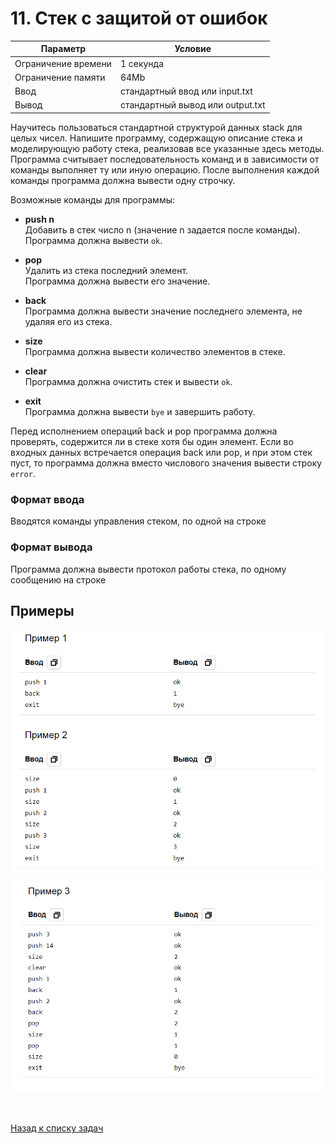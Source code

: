 # 11. Стек с защитой от ошибок

| Параметр            | Условие                          |
|---------------------|----------------------------------|
| Ограничение времени | 1 секунда                        |
| Ограничение памяти  | 64Mb                             |
| Ввод                | стандартный ввод или input.txt   |
| Вывод               | стандартный вывод или output.txt |

Научитесь пользоваться стандартной структурой данных stack для целых чисел. 
Напишите программу, содержащую описание стека и моделирующую работу стека, 
реализовав все указанные здесь методы. Программа считывает последовательность команд 
и в зависимости от команды выполняет ту или иную операцию. 
После выполнения каждой команды программа должна вывести одну строчку.  

Возможные команды для программы:

- **push n**  
Добавить в стек число n (значение n задается после команды).  
Программа должна вывести `ok`.

- **pop**  
Удалить из стека последний элемент.  
Программа должна вывести его значение.

- **back**  
Программа должна вывести значение последнего элемента, не удаляя его из стека.

- **size**  
Программа должна вывести количество элементов в стеке.

- **clear**  
Программа должна очистить стек и вывести `ok`.

- **exit**  
Программа должна вывести `bye` и завершить работу.

Перед исполнением операций back и pop программа должна проверять, содержится ли в стеке хотя бы 
один элемент. Если во входных данных встречается операция back или pop, и при этом стек пуст, 
то программа должна вместо числового значения вывести строку `error`.

### Формат ввода
Вводятся команды управления стеком, по одной на строке

### Формат вывода
Программа должна вывести протокол работы стека, по одному сообщению на строке

## Примеры
![img.png](../task_15/img.png)
![img_1.png](../task_15/img_1.png)


<br>

[Назад к списку задач](https://github.com/AlexAkama/yandex_algorithm/tree/main/src/main/java/training/v3b#%D0%B7%D0%B0%D0%B4%D0%B0%D1%87%D0%B8-30)